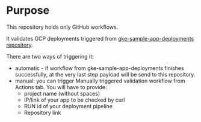 # Purpose

This repository holds only GitHub workflows.

It validates GCP deployments triggered from [gke-sample-app-deployments repository](https://github.com/ksiedlarek/gke-sample-app-deployments).

There are two ways of triggering it:
- automatic - if workflow from gke-sample-app-deployments finishes successfully, at the very last step payload will be send to this repository.
- manual: you can trigger Manually triggered validation workflow from Actions tab. You will have to provide:
    - project name (without spaces)
    - IP/link of your app to be checked by curl
    - RUN id of your deployment pipeline
    - Repository link
